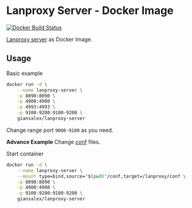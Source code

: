 # Lanproxy Server - Docker Image
[![Docker Build Status](https://img.shields.io/docker/build/giansalex/lanproxy-server-docker.svg?style=flat-square)](https://hub.docker.com/r/giansalex/lanproxy-server-docker/)

[Lanproxy server](https://github.com/ffay/lanproxy) as Docker Image.

## Usage
Basic example

```sh
docker run -d \
    --name lanproxy-server \
    -p 8090:8090 \
    -p 4900:4900 \
    -p 4993:4993 \
    -p 9100-9200:9100-9200 \
    giansalex/lanproxy-server
```

Change range port `9000-9100` as you need. 

**Advance Example**
Change [conf](https://github.com/giansalex/lanproxy-server-docker/tree/master/conf) files.

Start container
```sh
docker run -d \
    --name lanproxy-server \
    --mount type=bind,source="$(pwd)"/conf,target=/lanproxy/conf \
    -p 8090:8090 \
    -p 4900:4900 \
    -p 9100-9200:9100-9200 \
    giansalex/lanproxy-server
```
